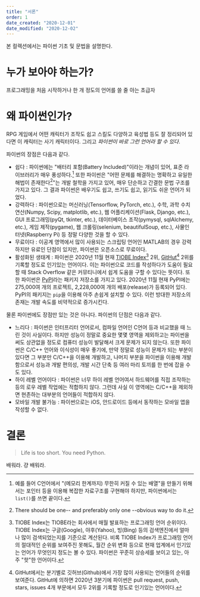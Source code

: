 ```yaml
---
title: "서론"
order: 1
date_created: "2020-12-01"
date_modified: "2020-12-02"
---
```


본 컬렉션에서는 파이썬 기초 및 문법을 설명한다.

# 누가 보아야 하는가?

프로그래밍을 처음 시작하거나 한 개 정도의 언어를 쓸 줄 아는 초급자

# 왜 파이썬인가?

RPG 게임에서 어떤 캐릭터가 조작도 쉽고 스킬도 다양하고 육성법 등도 잘 정리되어 있다면 이 캐릭터는 사기 캐릭터이다. 그리고 _파이썬이 바로 그런 언어라 할 수 있다_.

파이썬의 장점은 다음과 같다.

- 쉽다 : 파이썬에는 "배터리 포함(Battery Included)"이라는 개념이 있어, 표준 라이브러리가 매우 풍성하다.[^1] 또한 파이썬은 "어떤 문제를 해결하는 명확하고 유일한 해법이 존재한다[^2]"는 개발 철학을 가지고 있어, 매우 단순하고 간결한 문법 구조를 가지고 있다. 그 결과 파이썬은 배우기도 쉽고, 쓰기도 쉽고, 읽기도 쉬운 언어가 되었다.
- 강력하다 : 파이썬으로는 머신러닝(Tensorflow, PyTorch, etc.), 수학, 과학 수치연산(Numpy, Scipy, matplotlib, etc.), 웹 어플리케이션(Flask, Django, etc.), GUI 프로그래밍(pyQt, tkinter, etc.), 데이터베이스 조작(pymysql, sqlAlchemy, etc.), 게임 제작(pygame), 웹 크롤링(selenium, beautifulSoup, etc.), 사물인터넷(Raspberry Pi) 등 정말 다양한 것을 할 수 있다.
- 무료이다 : 이공계 영역에서 많이 사용되는 스크립팅 언어인 MATLAB의 경우 강력하지만 유료인 단점이 있지만, 파이썬은 오픈소스로 무료이다.
- 활성화된 생태계 : 파이썬은 2020년 11월 현재 [TIOBE Index](https://www.tiobe.com/tiobe-index/)[^3] 2위, [GitHut](https://madnight.github.io/githut/#/push/2020/3)[^4] 2위를 기록할 정도로 인기있는 언어이다. 이는 파이썬으로 코드를 작성하다가 도움이 필요할 때 Stack Overflow 같은 커뮤티니에서 쉽게 도움을 구할 수 있다는 뜻이다. 또한 파이썬은 [PyPI](https://pypi.org/)라는 패키지 저장소를 가지고 있다. 2020년 11월 현재 PyPI에는 275,000여 개의 프로젝트, 2,228,000여 개의 배포(release)가 등록되어 있다. PyPI의 패키지는 `pip`을 이용해 아주 손쉽게 설치할 수 있다. 이런 방대한 저장소의 존재는 개발 속도를 비약적으로 증가시킨다.

[^1]: 예를 들어 C언어에서 "(메모리 한계까지) 무한히 커질 수 있는 배열"을 만들기 위해서는 포인터 등을 이용해 복잡한 자료구조를 구현해야 하지만, 파이썬에서는 `list()`를 쓰면 끝이다.
[^2]: There should be one-- and preferably only one --obvious way to do it.
[^3]: TIOBE Index는 TIOBE라는 회사에서 매월 발표하는 프로그래밍 언어 순위이다. TIOBE Index는 구글(Google), 야후(Yahoo), 빙(Bing) 등의 검색엔진에서 얼마나 많이 검색되었는지를 기준으로 계산된다. 비록 TIOBE Index가 프로그래밍 언어의 절대적인 순위를 보여주진 못해도, 월간 순위 변화 등으로 현재 업계에서 인기있는 언어가 무엇인지 정도는 볼 수 있다. 파이썬은 꾸준히 상승세를 보이고 있는, 아주 "핫"한 언어이다.
[^4]: GitHut에서는 분기별로 깃허브(Github)에서 가장 많이 사용되는 언어들의 순위를 보여준다. GitHut에 의하면 2020년 3분기에 파이썬은 pull request, push, stars, issues 4개 부문에서 모두 2위를 기록할 정도로 인기있는 언어이다.

물론 파이썬에도 장점만 있는 것은 아니다. 파이썬의 단점은 다음과 같다.

- 느리다 : 파이썬은 인터프리터 언어로서, 컴파일 언어인 C언어 등과 비교했을 때 느린 것이 사실이다. 하지만 성능이 정말로 중요한 몇몇 영역을 제외하고는 파이썬을 써도 상관없을 정도로 컴퓨터 성능이 발달해서 크게 문제가 되지 않는다. 또한 파이썬은 C/C++ 언어와 이식성이 매우 좋기에, 만약 정말로 성능이 문제가 되는 부분이 있다면 그 부분만 C/C++을 이용해 개발하고, 나머지 부분을 파이썬을 이용해 개발함으로서 성능과 개발 편의성, 개발 시간 단축 등 여러 마리 토끼를 한 번에 잡을 수도 있다.
- 하이 레벨 언어이다 : 파이썬은 너무 하이 레벨 언어여서 하드웨어를 직접 조작하는 등의 로우 레벨 작업에는 적합하지 않다. 그런데 사실 이 영역에는 C/C++을 제외하면 현존하는 대부분의 언어들이 적합하지 않다.
- 모바일 개발 불가능 : 파이썬으로는 iOS, 안드로이드 등에서 동작하는 모바일 앱을 작성할 수 없다.

# 결론

> Life is too short. You need Python.

배워라. 걍 배워라.